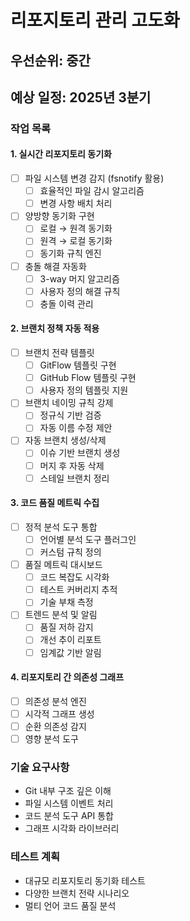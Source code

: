 # 리포지토리 관리 고도화

## 우선순위: 중간
## 예상 일정: 2025년 3분기

### 작업 목록

#### 1. 실시간 리포지토리 동기화
- [ ] 파일 시스템 변경 감지 (fsnotify 활용)
  - [ ] 효율적인 파일 감시 알고리즘
  - [ ] 변경 사항 배치 처리
- [ ] 양방향 동기화 구현
  - [ ] 로컬 → 원격 동기화
  - [ ] 원격 → 로컬 동기화
  - [ ] 동기화 규칙 엔진
- [ ] 충돌 해결 자동화
  - [ ] 3-way 머지 알고리즘
  - [ ] 사용자 정의 해결 규칙
  - [ ] 충돌 이력 관리

#### 2. 브랜치 정책 자동 적용
- [ ] 브랜치 전략 템플릿
  - [ ] GitFlow 템플릿 구현
  - [ ] GitHub Flow 템플릿 구현
  - [ ] 사용자 정의 템플릿 지원
- [ ] 브랜치 네이밍 규칙 강제
  - [ ] 정규식 기반 검증
  - [ ] 자동 이름 수정 제안
- [ ] 자동 브랜치 생성/삭제
  - [ ] 이슈 기반 브랜치 생성
  - [ ] 머지 후 자동 삭제
  - [ ] 스테일 브랜치 정리

#### 3. 코드 품질 메트릭 수집
- [ ] 정적 분석 도구 통합
  - [ ] 언어별 분석 도구 플러그인
  - [ ] 커스텀 규칙 정의
- [ ] 품질 메트릭 대시보드
  - [ ] 코드 복잡도 시각화
  - [ ] 테스트 커버리지 추적
  - [ ] 기술 부채 측정
- [ ] 트렌드 분석 및 알림
  - [ ] 품질 저하 감지
  - [ ] 개선 추이 리포트
  - [ ] 임계값 기반 알림

#### 4. 리포지토리 간 의존성 그래프
- [ ] 의존성 분석 엔진
- [ ] 시각적 그래프 생성
- [ ] 순환 의존성 감지
- [ ] 영향 분석 도구

### 기술 요구사항
- Git 내부 구조 깊은 이해
- 파일 시스템 이벤트 처리
- 코드 분석 도구 API 통합
- 그래프 시각화 라이브러리

### 테스트 계획
- 대규모 리포지토리 동기화 테스트
- 다양한 브랜치 전략 시나리오
- 멀티 언어 코드 품질 분석